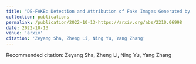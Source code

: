 ```yaml
---
title: "DE-FAKE: Detection and Attribution of Fake Images Generated by Text-to-Image Diffusion Models"
collection: publications
permalink: /publication/2022-10-13-https://arxiv.org/abs/2210.06998
date: 2022-10-13
venue: 'arxiv'
citation: 'Zeyang Sha, Zheng Li, Ning Yu, Yang Zhang'
---
```

Recommended citation: Zeyang Sha, Zheng Li, Ning Yu, Yang Zhang